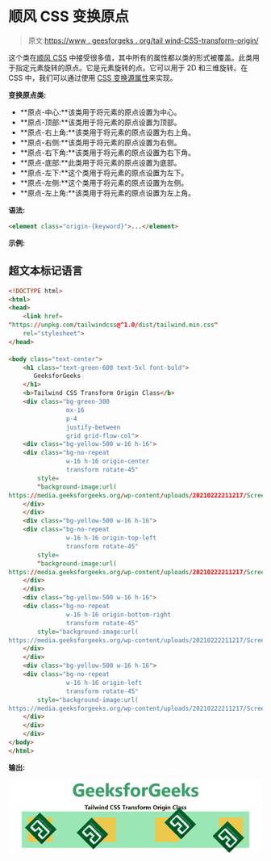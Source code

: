 # 顺风 CSS 变换原点

> 原文:[https://www . geesforgeks . org/tail wind-CSS-transform-origin/](https://www.geeksforgeeks.org/tailwind-css-transform-origin/)

这个类在[顺风 CSS](https://www.geeksforgeeks.org/css-tailwind-introduction/) 中接受很多值，其中所有的属性都以类的形式被覆盖。此类用于指定元素旋转的原点。它是元素旋转的点。它可以用于 2D 和三维旋转。在 CSS 中，我们可以通过使用 [CSS 变换源属性](https://www.geeksforgeeks.org/css-transform-origin-property/)来实现。

**变换原点类:**

*   **原点-中心:**该类用于将元素的原点设置为中心。
*   **原点-顶部:**该类用于将元素的原点设置为顶部。
*   **原点-右上角:**该类用于将元素的原点设置为右上角。
*   **原点-右侧:**该类用于将元素的原点设置为右侧。
*   **原点-右下角:**该类用于将元素的原点设置为右下角。
*   **原点-底部:**此类用于将元素的原点设置为底部。
*   **原点-左下:**这个类用于将元素的原点设置为左下。
*   **原点-左侧:**这个类用于将元素的原点设置为左侧。
*   **原点-左上角:**该类用于将元素的原点设置为左上角。

**语法:**

```html
<element class="origin-{keyword}">...</element>
```

**示例:**

## 超文本标记语言

```html
<!DOCTYPE html> 
<html> 
<head> 
    <link href= 
"https://unpkg.com/tailwindcss@^1.0/dist/tailwind.min.css"
    rel="stylesheet"> 
</head> 

<body class="text-center"> 
    <h1 class="text-green-600 text-5xl font-bold"> 
       GeeksforGeeks 
    </h1> 
    <b>Tailwind CSS Transform Origin Class</b> 
    <div class="bg-green-300 
                mx-16
                p-4
                justify-between 
                grid grid-flow-col"> 
    <div class="bg-yellow-500 w-16 h-16">
    <div class="bg-no-repeat
                w-16 h-16 origin-center
                transform rotate-45" 
        style= 
        "background-image:url( 
https://media.geeksforgeeks.org/wp-content/uploads/20210222211217/Screenshot20210222211207.png)"> 
    </div> 
    </div>
    <div class="bg-yellow-500 w-16 h-16">
    <div class="bg-no-repeat 
                w-16 h-16 origin-top-left
                transform rotate-45" 
        style= 
        "background-image:url( 
https://media.geeksforgeeks.org/wp-content/uploads/20210222211217/Screenshot20210222211207.png)"> 
    </div>
    </div>
    <div class="bg-yellow-500 w-16 h-16">
    <div class="bg-no-repeat 
                w-16 h-16 origin-bottom-right 
                transform rotate-45" 
        style="background-image:url( 
https://media.geeksforgeeks.org/wp-content/uploads/20210222211217/Screenshot20210222211207.png)"> 
    </div> 
    </div>
    <div class="bg-yellow-500 w-16 h-16">
    <div class="bg-no-repeat 
                w-16 h-16 origin-left
                transform rotate-45" 
        style="background-image:url( 
https://media.geeksforgeeks.org/wp-content/uploads/20210222211217/Screenshot20210222211207.png)"> 
    </div>
    </div>
    </div> 
</body> 
</html> 
```

**输出:**

![](img/d2060208c720ce199ff5f385d44b0d01.png)